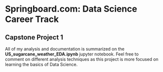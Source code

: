 # Springboard.com: Data Science Career Track
## Capstone Project 1

All of my analysis and documentation is summarized on the **US_sugarcane_weather_EDA.ipynb** jupyter notebook. Feel free to comment on different analysis techniques as this project is more focused on learning the basics of Data Science.
